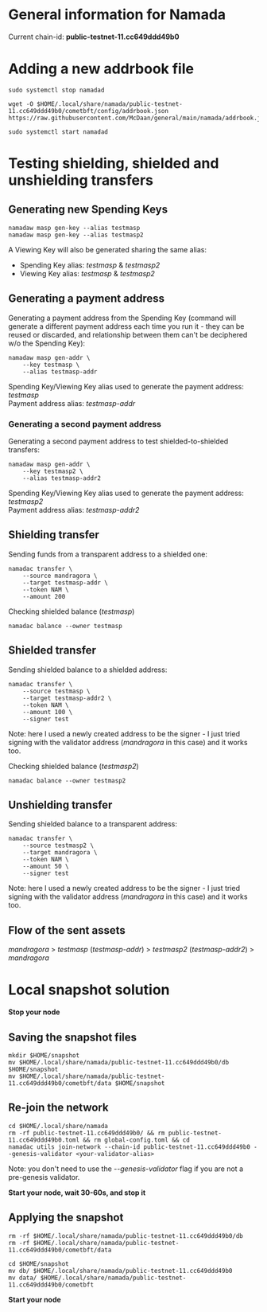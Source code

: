 # General information for Namada

Current chain-id: **public-testnet-11.cc649ddd49b0**

# Adding a new addrbook file

```
sudo systemctl stop namadad

wget -O $HOME/.local/share/namada/public-testnet-11.cc649ddd49b0/cometbft/config/addrbook.json https://raw.githubusercontent.com/McDaan/general/main/namada/addrbook.json

sudo systemctl start namadad

```

# Testing shielding, shielded and unshielding transfers

## Generating new Spending Keys
```
namadaw masp gen-key --alias testmasp
namadaw masp gen-key --alias testmasp2
```

A Viewing Key will also be generated sharing the same alias:
- Spending Key alias: *testmasp* & *testmasp2*  
- Viewing Key alias: *testmasp* & *testmasp2*
  
## Generating a payment address
Generating a payment address from the Spending Key (command will generate a different payment address each time you run it - they can be reused or discarded, and relationship between them can't be deciphered w/o the Spending Key):
```
namadaw masp gen-addr \
    --key testmasp \
    --alias testmasp-addr
```
Spending Key/Viewing Key alias used to generate the payment address: *testmasp*  
Payment address alias: *testmasp-addr*  
	
### Generating a second payment address
Generating a second payment address to test shielded-to-shielded transfers:
```
namadaw masp gen-addr \
    --key testmasp2 \
    --alias testmasp-addr2
```	
Spending Key/Viewing Key alias used to generate the payment address: *testmasp2*  
Payment address alias: *testmasp-addr2*  

## Shielding transfer
Sending funds from a transparent address to a shielded one:
```
namadac transfer \
    --source mandragora \
    --target testmasp-addr \
    --token NAM \
    --amount 200
```  
  
Checking shielded balance (*testmasp*)
```
namadac balance --owner testmasp
```

## Shielded transfer
Sending shielded balance to a shielded address:
```
namadac transfer \
    --source testmasp \
    --target testmasp-addr2 \
    --token NAM \
    --amount 100 \
    --signer test
```
Note: here I used a newly created address to be the signer - I just tried signing with the validator address (*mandragora* in this case) and it works too.  
  
Checking shielded balance (*testmasp2*)
```
namadac balance --owner testmasp2
```
	
## Unshielding transfer
Sending shielded balance to a transparent address:
```
namadac transfer \
    --source testmasp2 \
    --target mandragora \
    --token NAM \
    --amount 50 \
    --signer test
```
Note: here I used a newly created address to be the signer - I just tried signing with the validator address (*mandragora* in this case) and it works too.

## Flow of the sent assets
*mandragora* > *testmasp* (*testmasp-addr*) > *testmasp2* (*testmasp-addr2*) > *mandragora*

# Local snapshot solution

**Stop your node**

## Saving the snapshot files
```
mkdir $HOME/snapshot
mv $HOME/.local/share/namada/public-testnet-11.cc649ddd49b0/db $HOME/snapshot
mv $HOME/.local/share/namada/public-testnet-11.cc649ddd49b0/cometbft/data $HOME/snapshot
```
  
## Re-join the network
```
cd $HOME/.local/share/namada
rm -rf public-testnet-11.cc649ddd49b0/ && rm public-testnet-11.cc649ddd49b0.toml && rm global-config.toml && cd
namadac utils join-network --chain-id public-testnet-11.cc649ddd49b0 --genesis-validator <your-validator-alias>
```
Note: you don't need to use the *--genesis-validator* flag if you are not a pre-genesis validator.
  
**Start your node, wait 30-60s, and stop it**
  
## Applying the snapshot
```
rm -rf $HOME/.local/share/namada/public-testnet-11.cc649ddd49b0/db
rm -rf $HOME/.local/share/namada/public-testnet-11.cc649ddd49b0/cometbft/data

cd $HOME/snapshot
mv db/ $HOME/.local/share/namada/public-testnet-11.cc649ddd49b0
mv data/ $HOME/.local/share/namada/public-testnet-11.cc649ddd49b0/cometbft
```
  
**Start your node**


